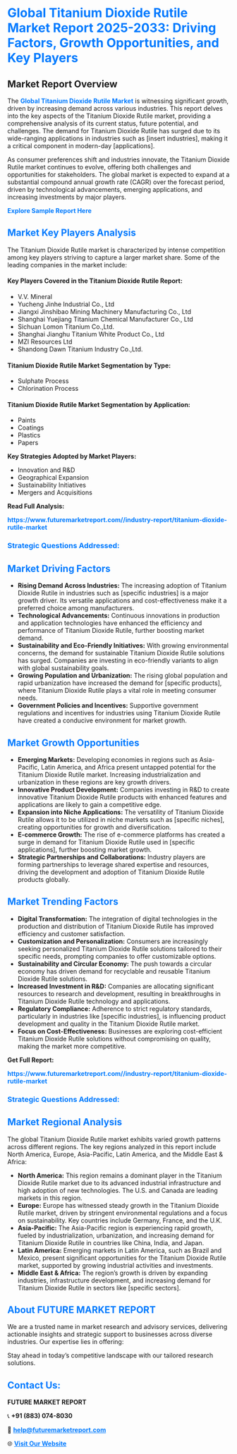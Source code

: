 <h1 style="color: #007BFF;">Global Titanium Dioxide Rutile Market Report 2025-2033: Driving Factors, Growth Opportunities, and Key Players</h1>

<section id="overview">
<h2>Market Report Overview</h2>
<p>The <a href="https://www.futuremarketreport.com//industry-report/titanium-dioxide-rutile-market" style="color: #007BFF; text-decoration: none;"><strong>Global Titanium Dioxide Rutile Market</strong></a> is witnessing significant growth, driven by increasing demand across various industries. This report delves into the key aspects of the Titanium Dioxide Rutile market, providing a comprehensive analysis of its current status, future potential, and challenges. The demand for Titanium Dioxide Rutile has surged due to its wide-ranging applications in industries such as [insert industries], making it a critical component in modern-day [applications].</p>
<p>As consumer preferences shift and industries innovate, the Titanium Dioxide Rutile market continues to evolve, offering both challenges and opportunities for stakeholders. The global market is expected to expand at a substantial compound annual growth rate (CAGR) over the forecast period, driven by technological advancements, emerging applications, and increasing investments by major players.</p>
</section>

<section id="overview">
<p><a href="https://www.futuremarketreport.com//request-sample/reportId=86834" style="color: #007BFF; text-decoration: none;"><strong>Explore Sample Report Here</strong></a></p>
</section>

<section id="key-players">
<h2 style="color: #007BFF;">Market Key Players Analysis</h2>
<p>The Titanium Dioxide Rutile market is characterized by intense competition among key players striving to capture a larger market share. Some of the leading companies in the market include:</p>
<h4>Key Players Covered in the Titanium Dioxide Rutile Report:</h4>
<ul><li>V.V. Mineral</li><li>Yucheng Jinhe Industrial Co., Ltd</li><li>Jiangxi Jinshibao Mining Machinery Manufacturing Co., Ltd</li><li>Shanghai Yuejiang Titanium Chemical Manufacturer Co., Ltd</li><li>Sichuan Lomon Titanium Co.,Ltd.</li><li>Shanghai Jianghu Titanium White Product Co., Ltd</li><li>MZI Resources Ltd</li><li>Shandong Dawn Titanium Industry Co.,Ltd.</li></ul>
<h4>Titanium Dioxide Rutile Market Segmentation by Type:</h4>
<ul><li>Sulphate Process</li><li>Chlorination Process</li></ul>

<h4>Titanium Dioxide Rutile Market Segmentation by Application:</h4>
<ul><li>Paints</li><li>Coatings</li><li>Plastics</li><li>Papers</li></ul>
<p><strong>Key Strategies Adopted by Market Players:</strong></p>
<ul>
<li>Innovation and R&D</li>
<li>Geographical Expansion</li>
<li>Sustainability Initiatives</li>
<li>Mergers and Acquisitions</li>
</ul>
</section>

<section>
<p><strong>Read Full Analysis: </strong></p><a href="https://www.futuremarketreport.com//industry-report/titanium-dioxide-rutile-market" style="color: #007BFF; text-decoration: none;"><strong>https://www.futuremarketreport.com//industry-report/titanium-dioxide-rutile-market</strong></a>
<h3 style="color: #007BFF;">Strategic Questions Addressed:</h3>
</section>

<section id="driving-factors">
<h2 style="color: #007BFF;">Market Driving Factors</h2>
<ul>
<li><strong>Rising Demand Across Industries:</strong> The increasing adoption of Titanium Dioxide Rutile in industries such as [specific industries] is a major growth driver. Its versatile applications and cost-effectiveness make it a preferred choice among manufacturers.</li>
<li><strong>Technological Advancements:</strong> Continuous innovations in production and application technologies have enhanced the efficiency and performance of Titanium Dioxide Rutile, further boosting market demand.</li>
<li><strong>Sustainability and Eco-Friendly Initiatives:</strong> With growing environmental concerns, the demand for sustainable Titanium Dioxide Rutile solutions has surged. Companies are investing in eco-friendly variants to align with global sustainability goals.</li>
<li><strong>Growing Population and Urbanization:</strong> The rising global population and rapid urbanization have increased the demand for [specific products], where Titanium Dioxide Rutile plays a vital role in meeting consumer needs.</li>
<li><strong>Government Policies and Incentives:</strong> Supportive government regulations and incentives for industries using Titanium Dioxide Rutile have created a conducive environment for market growth.</li>
</ul>
</section>

<section id="growth-opportunities">
<h2 style="color: #007BFF;">Market Growth Opportunities</h2>
<ul>
<li><strong>Emerging Markets:</strong> Developing economies in regions such as Asia-Pacific, Latin America, and Africa present untapped potential for the Titanium Dioxide Rutile market. Increasing industrialization and urbanization in these regions are key growth drivers.</li>
<li><strong>Innovative Product Development:</strong> Companies investing in R&D to create innovative Titanium Dioxide Rutile products with enhanced features and applications are likely to gain a competitive edge.</li>
<li><strong>Expansion into Niche Applications:</strong> The versatility of Titanium Dioxide Rutile allows it to be utilized in niche markets such as [specific niches], creating opportunities for growth and diversification.</li>
<li><strong>E-commerce Growth:</strong> The rise of e-commerce platforms has created a surge in demand for Titanium Dioxide Rutile used in [specific applications], further boosting market growth.</li>
<li><strong>Strategic Partnerships and Collaborations:</strong> Industry players are forming partnerships to leverage shared expertise and resources, driving the development and adoption of Titanium Dioxide Rutile products globally.</li>
</ul>
</section>

<section id="trending-factors">
<h2 style="color: #007BFF;">Market Trending Factors</h2>
<ul>
<li><strong>Digital Transformation:</strong> The integration of digital technologies in the production and distribution of Titanium Dioxide Rutile has improved efficiency and customer satisfaction.</li>
<li><strong>Customization and Personalization:</strong> Consumers are increasingly seeking personalized Titanium Dioxide Rutile solutions tailored to their specific needs, prompting companies to offer customizable options.</li>
<li><strong>Sustainability and Circular Economy:</strong> The push towards a circular economy has driven demand for recyclable and reusable Titanium Dioxide Rutile solutions.</li>
<li><strong>Increased Investment in R&D:</strong> Companies are allocating significant resources to research and development, resulting in breakthroughs in Titanium Dioxide Rutile technology and applications.</li>
<li><strong>Regulatory Compliance:</strong> Adherence to strict regulatory standards, particularly in industries like [specific industries], is influencing product development and quality in the Titanium Dioxide Rutile market.</li>
<li><strong>Focus on Cost-Effectiveness:</strong> Businesses are exploring cost-efficient Titanium Dioxide Rutile solutions without compromising on quality, making the market more competitive.</li>
</ul>
</section>

<section>
<p><strong>Get Full Report: </strong></p><a href="https://www.futuremarketreport.com//industry-report/titanium-dioxide-rutile-market" style="color: #007BFF; text-decoration: none;"><strong>https://www.futuremarketreport.com//industry-report/titanium-dioxide-rutile-market</strong></a>
<h3 style="color: #007BFF;">Strategic Questions Addressed:</h3>
</section>


<section id="regional-analysis">
<h2 style="color: #007BFF;">Market Regional Analysis</h2>
<p>The global Titanium Dioxide Rutile market exhibits varied growth patterns across different regions. The key regions analyzed in this report include North America, Europe, Asia-Pacific, Latin America, and the Middle East & Africa:</p>
<ul>
<li><strong>North America:</strong> This region remains a dominant player in the Titanium Dioxide Rutile market due to its advanced industrial infrastructure and high adoption of new technologies. The U.S. and Canada are leading markets in this region.</li>
<li><strong>Europe:</strong> Europe has witnessed steady growth in the Titanium Dioxide Rutile market, driven by stringent environmental regulations and a focus on sustainability. Key countries include Germany, France, and the U.K.</li>
<li><strong>Asia-Pacific:</strong> The Asia-Pacific region is experiencing rapid growth, fueled by industrialization, urbanization, and increasing demand for Titanium Dioxide Rutile in countries like China, India, and Japan.</li>
<li><strong>Latin America:</strong> Emerging markets in Latin America, such as Brazil and Mexico, present significant opportunities for the Titanium Dioxide Rutile market, supported by growing industrial activities and investments.</li>
<li><strong>Middle East & Africa:</strong> The region’s growth is driven by expanding industries, infrastructure development, and increasing demand for Titanium Dioxide Rutile in sectors like [specific sectors].</li>
</ul>
</section>

<footer>
<h2 style="color: #007BFF;">About FUTURE MARKET REPORT</h2>
<p>We are a trusted name in market research and advisory services, delivering actionable insights and strategic support to businesses across diverse industries. Our expertise lies in offering:</p>

<p>Stay ahead in today’s competitive landscape with our tailored research solutions.</p>

<h2 style="color: #007BFF;">Contact Us:</h2>
<p><strong>FUTURE MARKET REPORT</strong></p>
<p>📞 <strong>+91 (883) 074-8030</strong></p>
<p>📧 <strong><a href="mailto:help@futuremarketreport.com" style="color: #007BFF;">help@futuremarketreport.com</a></strong></p>
<p>🌐 <strong><a href="https://www.futuremarketreport.com/" style="color: #007BFF;">Visit Our Website</a></strong></p>
</footer>
